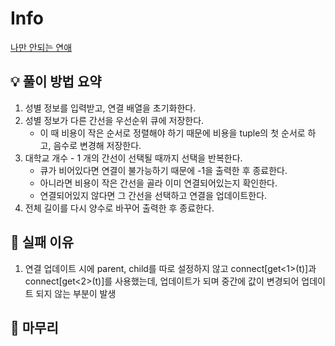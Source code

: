 # Info
[나만 안되는 연애](https://www.acmicpc.net/problem/14621)

## 💡 풀이 방법 요약
1. 성별 정보를 입력받고, 연결 배열을 초기화한다.
2. 성별 정보가 다른 간선을 우선순위 큐에 저장한다.
   - 이 때 비용이 작은 순서로 정렬해야 하기 때문에 비용을 tuple의 첫 순서로 하고, 음수로 변경해 저장한다.
3. 대학교 개수 - 1 개의 간선이 선택될 때까지 선택을 반복한다.
   - 큐가 비어있다면 연결이 불가능하기 때문에 -1을 출력한 후 종료한다.
   - 아니라면 비용이 작은 간선을 골라 이미 연결되어있는지 확인한다.
   - 연결되어있지 않다면 그 간선을 선택하고 연결을 업데이트한다.
4. 전체 길이를 다시 양수로 바꾸어 출력한 후 종료한다.

## 👀 실패 이유
1. 연결 업데이트 시에 parent, child를 따로 설정하지 않고 connect[get<1>(t)]과 connect[get<2>(t)]를 사용했는데, 업데이트가 되며 중간에 값이 변경되어 업데이트 되지 않는 부분이 발생

## 🙂 마무리
